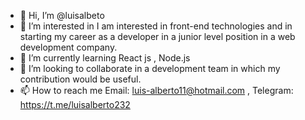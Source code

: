 - 👋 Hi, I’m @luisalbeto
- 👀 I’m interested in I am interested in front-end technologies and in starting my career as a developer in a junior level position in a web development company.
- 🌱 I’m currently learning React js , Node.js
- 💞️ I’m looking to collaborate in a development team in which my contribution would be useful. 
- 📫 How to reach me Email: luis-alberto11@hotmail.com , Telegram: https://t.me/luisalberto232

<!---
luisalbeto/luisalbeto is a ✨ special ✨ repository because its `README.md` (this file) appears on your GitHub profile.
You can click the Preview link to take a look at your changes.
--->
